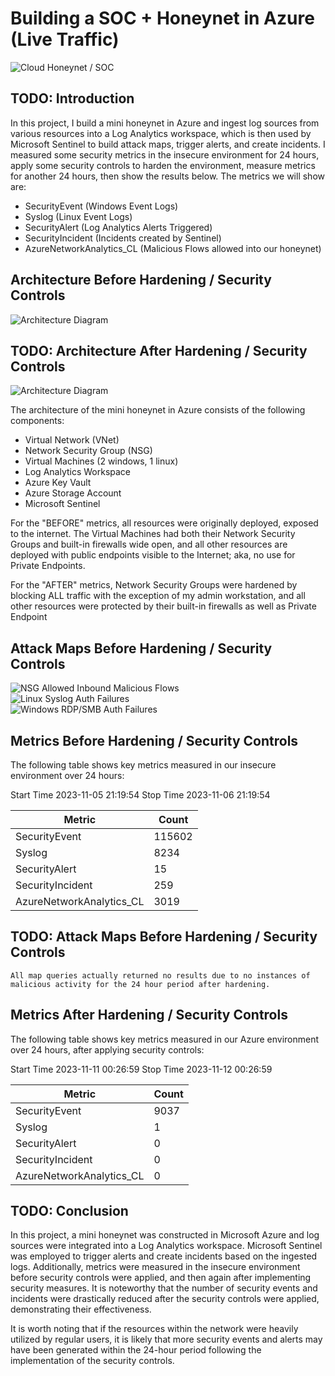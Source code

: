 # Building a SOC + Honeynet in Azure (Live Traffic)
![Cloud Honeynet / SOC](https://i.imgur.com/kPVdLSw.png)

## TODO: Introduction

In this project, I build a mini honeynet in Azure and ingest log sources from various resources into a Log Analytics workspace, which is then used by Microsoft Sentinel to build attack maps, trigger alerts, and create incidents. I measured some security metrics in the insecure environment for 24 hours, apply some security controls to harden the environment, measure metrics for another 24 hours, then show the results below. The metrics we will show are:

- SecurityEvent (Windows Event Logs)
- Syslog (Linux Event Logs)
- SecurityAlert (Log Analytics Alerts Triggered)
- SecurityIncident (Incidents created by Sentinel)
- AzureNetworkAnalytics_CL (Malicious Flows allowed into our honeynet)

## Architecture Before Hardening / Security Controls
![Architecture Diagram](https://i.imgur.com/zNxETMO.png)

## TODO: Architecture After Hardening / Security Controls
![Architecture Diagram](https://i.imgur.com/YQNa9Pp.jpg)

The architecture of the mini honeynet in Azure consists of the following components:

- Virtual Network (VNet)
- Network Security Group (NSG)
- Virtual Machines (2 windows, 1 linux)
- Log Analytics Workspace
- Azure Key Vault
- Azure Storage Account
- Microsoft Sentinel

For the "BEFORE" metrics, all resources were originally deployed, exposed to the internet. The Virtual Machines had both their Network Security Groups and built-in firewalls wide open, and all other resources are deployed with public endpoints visible to the Internet; aka, no use for Private Endpoints.

For the "AFTER" metrics, Network Security Groups were hardened by blocking ALL traffic with the exception of my admin workstation, and all other resources were protected by their built-in firewalls as well as Private Endpoint

## Attack Maps Before Hardening / Security Controls
![NSG Allowed Inbound Malicious Flows](https://i.imgur.com/tieyBGA.png)<br>
![Linux Syslog Auth Failures](https://i.imgur.com/btCBdxy.png)<br>
![Windows RDP/SMB Auth Failures](https://i.imgur.com/ZBqt5pt.png)<br>

## Metrics Before Hardening / Security Controls

The following table shows key metrics measured in our insecure environment over 24 hours:

Start Time 2023-11-05 21:19:54
Stop Time 2023-11-06 21:19:54

| Metric                   | Count
| ------------------------ | -----
| SecurityEvent            | 115602
| Syslog                   | 8234
| SecurityAlert            | 15
| SecurityIncident         | 259
| AzureNetworkAnalytics_CL | 3019

## TODO: Attack Maps Before Hardening / Security Controls

```All map queries actually returned no results due to no instances of malicious activity for the 24 hour period after hardening.```

## Metrics After Hardening / Security Controls

The following table shows key metrics measured in our Azure environment over 24 hours, after applying security controls:

Start Time 2023-11-11 00:26:59
Stop Time	2023-11-12 00:26:59

| Metric                   | Count
| ------------------------ | -----
| SecurityEvent            | 9037
| Syslog                   | 1
| SecurityAlert            | 0
| SecurityIncident         | 0
| AzureNetworkAnalytics_CL | 0

## TODO: Conclusion

In this project, a mini honeynet was constructed in Microsoft Azure and log sources were integrated into a Log Analytics workspace. Microsoft Sentinel was employed to trigger alerts and create incidents based on the ingested logs. Additionally, metrics were measured in the insecure environment before security controls were applied, and then again after implementing security measures. It is noteworthy that the number of security events and incidents were drastically reduced after the security controls were applied, demonstrating their effectiveness.

It is worth noting that if the resources within the network were heavily utilized by regular users, it is likely that more security events and alerts may have been generated within the 24-hour period following the implementation of the security controls.
